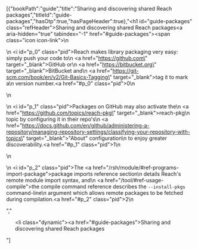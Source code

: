[{"bookPath":"guide","title":"Sharing and discovering shared Reach packages","titleId":"guide-packages","hasOtp":true,"hasPageHeader":true},"<h1 id=\"guide-packages\" class=\"refHeader\">Sharing and discovering shared Reach packages<a aria-hidden=\"true\" tabindex=\"-1\" href=\"#guide-packages\"><span class=\"icon icon-link\"></span></a></h1>\n<p>\n  <i id=\"p_0\" class=\"pid\"></i>Reach makes library packaging very easy: simply push your code to\n  <a href=\"https://github.com\" target=\"_blank\">GitHub</a> or\n  <a href=\"https://bitbucket.org\" target=\"_blank\">BitBucket</a> and\n  <a href=\"https://git-scm.com/book/en/v2/Git-Basics-Tagging\" target=\"_blank\">tag it</a> to mark a\n  version number.<a href=\"#p_0\" class=\"pid\">0</a>\n</p>\n<p>\n  <i id=\"p_1\" class=\"pid\"></i>Packages on GitHub may also activate the\n  <a href=\"https://github.com/topics/reach-pkg\" target=\"_blank\">reach-pkg</a>\n  topic by configuring it in their repo's\n  <a href=\"https://docs.github.com/en/github/administering-a-repository/managing-repository-settings/classifying-your-repository-with-topics\" target=\"_blank\">\"About\" configuration</a>\n  to enjoy greater discoverability.<a href=\"#p_1\" class=\"pid\">1</a>\n</p>\n<p>\n  <i id=\"p_2\" class=\"pid\"></i>The <a href=\"/rsh/module/#ref-programs-import-package\">package imports</a> reference section\n  details Reach's remote module import syntax, and\n  <a href=\"/tool/#ref-usage-compile\">the compile command</a> reference describes the <code>--install-pkgs</code> command-line\n  argument which allows remote packages to be fetched during compilation.<a href=\"#p_2\" class=\"pid\">2</a>\n</p>","<ul><li class=\"dynamic\"><a href=\"#guide-packages\">Sharing and discovering shared Reach packages</a></li></ul>"]